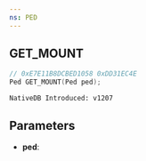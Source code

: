 ```yaml
---
ns: PED
---
```

## GET_MOUNT

```c
// 0xE7E11B8DCBED1058 0xDD31EC4E
Ped GET_MOUNT(Ped ped);
```

```
NativeDB Introduced: v1207
```

## Parameters
* **ped**:
